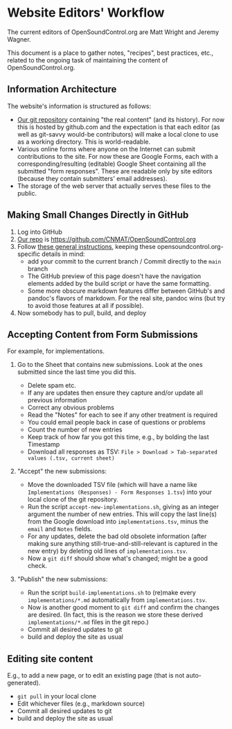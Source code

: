 # Website Editors' Workflow

The current editors of OpenSoundControl.org are Matt Wright and Jeremy
Wagner.

This document is a place to gather notes, "recipes", best practices,
etc., related to the ongoing task of maintaining the content of
OpenSoundControl.org.

## Information Architecture

The website's information is structured as follows:

- [Our git repository](site-repo.html) containing "the real content"
  (and its history).  For now this is hosted by github.com and the
  expectation is that each editor (as well as git-savvy would-be
  contributors) will make a local clone to use as a working
  directory. This is world-readable.
- Various online forms where anyone on the Internet can submit
  contributions to the site.  For now these are Google Forms, each
  with a corresponding/resulting (editable) Google Sheet containing
  all the submitted "form responses".  These are readable only by
  site editors (because they contain submitters' email addresses).
- The storage of the web server that actually serves these files to
  the public.
  
## Making Small Changes Directly in GitHub

1. Log into GitHub 
1. [Our repo](site-repo.html) is <https://github.com/CNMAT/OpenSoundControl.org>
1. Follow [these general
   instructions][editing-repo-files],
   keeping these opensoundcontrol.org-specific details in mind:
    - add your commit to the current branch / Commit directly to the
      `main` branch
    - The GitHub preview of this page doesn't have the navigation
      elements added by the build script or have the same formatting.
    - Some more obscure markdown features differ between GitHub's and
      pandoc's flavors of markdown.  For the real site, pandoc wins
      (but try to avoid those features at all if possible).
1. Now somebody has to pull, build, and deploy

[editing-repo-files]:https://docs.github.com/en/github/managing-files-in-a-repository/editing-files-in-your-repository


## Accepting Content from Form Submissions

For example, for implementations.

1. Go to the Sheet that contains new submissions.  Look at the ones
   submitted since the last time you did this. 
    
    * Delete spam etc.
    * If any are updates then ensure they capture and/or update all
      previous information
    * Correct any obvious problems 
    * Read the "Notes" for each to see if any other treatment is required
    * You could email people back in case of questions or problems
    * Count the number of new entries
    * Keep track of how far you got this time, e.g., by bolding the
      last Timestamp
    * Download all responses as TSV: `File > Download > Tab-separated
      values (.tsv, current sheet)`
      
2. "Accept" the new submissions:

    * Move the downloaded TSV file (which will have a name like
      `Implementations (Responses) - Form Responses 1.tsv`) into your
      local clone of the git repository.
    * Run the script `accept-new-implementations.sh`, giving as an
      integer argument the number of new entries.  This will copy the
      last line(s) from the Google download into `implementations.tsv`,
      minus the `email` and `Notes` fields.
    * For any updates, delete the bad old obsolete information (after
      making sure anything still-true-and-still-relevant is captured
      in the new entry) by deleting old lines of
      `implementations.tsv`.
    * Now a `git diff` should show what's changed; might be a good check.


3. "Publish" the new submissions:

    * Run the script `build-implementations.sh` to (re)make every
      `implementations/*.md` automatically from `implementations.tsv`.
    * Now is another good moment to `git diff` and confirm the changes
      are desired. (In fact, this is the reason we store these derived
      `implementations/*.md` files in the git repo.)
    * Commit all desired updates to git
    * build and deploy the site as usual
    



## Editing site content

E.g., to add a new page, or to edit an existing page (that is not
auto-generated).

* `git pull` in your local clone
* Edit whichever files (e.g., markdown source)
* Commit all desired updates to git
* build and deploy the site as usual


